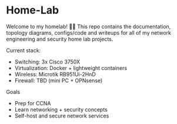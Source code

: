 # Home-Lab
Welcome to my homelab! 🧑‍🔬 This repo contains the documentation, topology diagrams, configs/code and writeups for all of my network engineering and security home lab projects. 

Current stack:

* Switching: 3x Cisco 3750X  
* Virtualization: Docker + lightweight containers 
* Wireless: Microtik RB951Ui-2HnD
* Firewall: TBD (mini PC + OPNsense) 

Goals

* Prep for CCNA
* Learn networking + security concepts
* Self-host and secure network services

